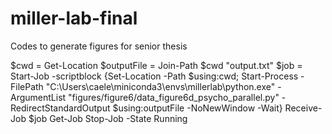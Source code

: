 # miller-lab-final
Codes to generate figures for senior thesis

$cwd = Get-Location
$outputFile = Join-Path $cwd "output.txt"
$job = Start-Job -scriptblock {Set-Location -Path $using:cwd; Start-Process -FilePath "C:\Users\caele\miniconda3\envs\millerlab\python.exe" -ArgumentList "figures/figure6/data_figure6d_psycho_parallel.py" -RedirectStandardOutput $using:outputFile -NoNewWindow -Wait} 
Receive-Job $job
Get-Job
Stop-Job -State Running